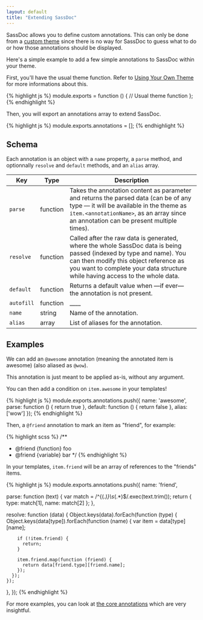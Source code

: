 ```yaml
---
layout: default
title: "Extending SassDoc"
---
```


SassDoc allows you to define custom annotations. This can only be done
from a [custom theme](/using-your-own-theme/) since there is no way for
SassDoc to guess what to do or how those annotations should be displayed.

Here's a simple example to add a few simple annotations to SassDoc
within your theme.

First, you'll have the usual theme function. Refer to [Using Your Own Theme](/using-your-own-theme/) for more informations about this.

{% highlight js %}
module.exports = function () {
  // Usual theme function
};
{% endhighlight %}

Then, you will export an annotations array to extend SassDoc.

{% highlight js %}
module.exports.annotations = [];
{% endhighlight %}

## Schema

Each annotation is an object with a `name` property, a `parse`
method, and optionnally `resolve` and `default` methods, and
an `alias` array.

| Key | Type | Description |
|-----|------|-------------|
| `parse` | function | Takes the annotation content as parameter and returns the parsed data (can be of any type &mdash; it will be available in the theme as `item.<annotationName>`, as an array since an annotation can be present multiple times). |
| `resolve` | function | Called after the raw data is generated, where the whole SassDoc data is being passed (indexed by type and name). You can then modify this object reference as you want to complete your data structure while having access to the whole data. |
| `default` | function | Returns a default value when &mdash;if ever&mdash; the annotation is not present. |
| `autofill` | function | ____ |
| `name` | string | Name of the annotation. |
| `alias` | array | List of aliases for the annotation. |

## Examples

We can add an `@awesome` annotation (meaning the annotated item is
awesome) (also aliased as `@wow`).

This annotation is just meant to be applied as-is, without any
argument.

You can then add a condition on `item.awesome` in your templates!

{% highlight js %}
module.exports.annotations.push({
  name: 'awesome',
  parse: function () { return true },
  default: function () { return false },
  alias: ['wow']
});
{% endhighlight %}

Then, a `@friend` annotation to mark an item as "friend", for example:

{% highlight scss %}
/**
 * @friend {function} foo
 * @friend {variable} bar
 */
{% endhighlight %}

In your templates, `item.friend` will be an array of references
to the "friends" items.

{% highlight js %}
module.exports.annotations.push({
  name: 'friend',

  parse: function (text) {
    var match = /^\{(.*)\}\s*(.*)$/.exec(text.trim());
    return {
      type: match[1],
      name: match[2]
    };
  },

  resolve: function (data) {
    Object.keys(data).forEach(function (type) {
      Object.keys(data[type]).forEach(function (name) {
        var item = data[type][name];

        if (!item.friend) {
          return;
        }

        item.friend.map(function (friend) {
          return data[friend.type][friend.name];
        });
      });
    });
  },
});
{% endhighlight %}

For more examples, you can look at [the core annotations] which are very
insightful.

[the core annotations]: https://github.com/SassDoc/sassdoc/tree/master/src/annotation/annotations
